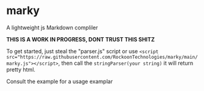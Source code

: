 # marky
 A lightweight js Markdown compliler 

 **THIS IS A WORK IN PROGRESS, DONT TRUST THIS SHITZ**

 To get started, just steal the "parser.js" script or use `<script src="https://raw.githubusercontent.com/RockoonTechnologies/marky/main/marky.js"></script>`,
 then call the `stringParser(your string)` it will return pretty html.
 
 Consult the example for a usage examplar
